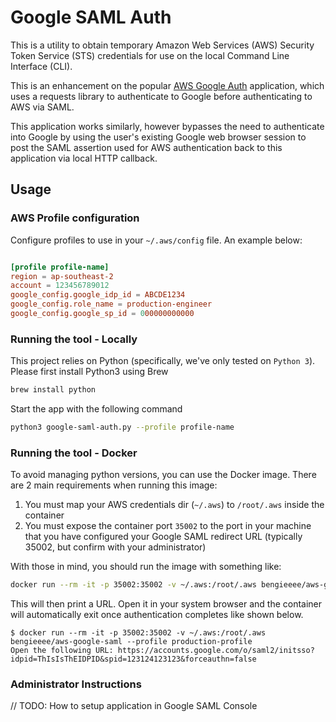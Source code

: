# Google SAML Auth

This is a utility to obtain temporary Amazon Web Services (AWS) Security Token Service (STS) credentials for use on the local Command Line Interface (CLI).

This is an enhancement on the popular [AWS Google Auth](https://github.com/cevoaustralia/aws-google-auth) application, which uses a requests library to authenticate to Google before authenticating to AWS via SAML.

This application works similarly, however bypasses the need to authenticate into Google by using the user's existing Google web browser session to post the SAML assertion used for AWS authentication back to this application via local HTTP callback.

## Usage

### AWS Profile configuration

Configure profiles to use in your `~/.aws/config` file. An example below:

```conf

[profile profile-name]
region = ap-southeast-2
account = 123456789012
google_config.google_idp_id = ABCDE1234
google_config.role_name = production-engineer
google_config.google_sp_id = 000000000000

```

### Running the tool - Locally

This project relies on Python (specifically, we've only tested on `Python 3`). Please first install Python3 using Brew

```sh
brew install python
```

Start the app with the following command

```sh
python3 google-saml-auth.py --profile profile-name
```

### Running the tool - Docker

To avoid managing python versions, you can use the Docker image. There are 2 main requirements when running this image:
1. You must map your AWS credentials dir (`~/.aws`) to `/root/.aws` inside the container
2. You must expose the container port `35002` to the port in your machine that you have configured your Google SAML redirect URL (typically 35002, but confirm with your administrator)

With those in mind, you should run the image with something like:

```sh
docker run --rm -it -p 35002:35002 -v ~/.aws:/root/.aws bengieeee/aws-google-saml --profile profile-name
```

This will then print a URL. Open it in your system browser and the container will automatically exit once authentication completes like shown below.

```
$ docker run --rm -it -p 35002:35002 -v ~/.aws:/root/.aws bengieeee/aws-google-saml --profile production-profile
Open the following URL: https://accounts.google.com/o/saml2/initsso?idpid=ThIsIsThEIDPID&spid=123124123123&forceauthn=false
```

### Administrator Instructions

// TODO: How to setup application in Google SAML Console
